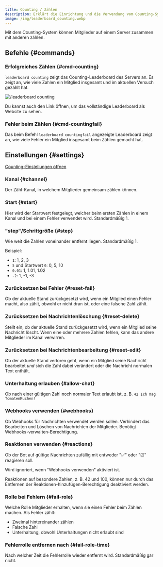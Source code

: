 ```yaml
---
title: Counting / Zählen
description: Erklärt die Einrichtung und die Verwendung vom Counting-System.
image: /img/leaderboard_counting.webp
---
```


Mit dem Counting-System können Mitglieder auf einem Server zusammen mit anderen zählen.

## Befehle {#commands}

### Erfolgreiches Zählen {#cmd-counting}

`leaderboard counting` zeigt das Counting-Leaderboard des Servers an. Es zeigt an, wie viele Zahlen ein Mitglied insgesamt und im aktuellen Versuch gezählt hat.

![/leaderboard counting](/img/leaderboard_counting.webp)

Du kannst auch den Link öffnen, um das vollständige Leaderboard als Website zu sehen.

### Fehler beim Zählen {#cmd-countingfail}

Das beim Befehl `leaderboard countingfail` angezeigte Leaderboard zeigt an, wie viele Fehler ein Mitglied insgesamt beim Zählen gemacht hat.

## Einstellungen {#settings}

[Counting-Einstellungen öffnen](https://tomatenkuchen.com/dashboard/settings#counting)

### Kanal {#channel}

Der Zähl-Kanal, in welchem Mitglieder gemeinsam zählen können.

### Start {#start}

Hier wird der Startwert festgelegt, welcher beim ersten Zählen in einem Kanal und bei einem Fehler verwendet wird. Standardmäßig 1.

### "step"/Schrittgröße {#step}

Wie weit die Zahlen voneinander entfernt liegen. Standardmäßig 1.

Beispiel:
- `1`: 1, 2, 3
- `5` und Startwert `0`: 0, 5, 10
- `0.01`: 1, 1.01, 1.02
- `-2`: 1, -1, -3

### Zurücksetzen bei Fehler {#reset-fail}

Ob der aktuelle Stand zurückgesetzt wird, wenn ein Mitglied einen Fehler macht, also zählt, obwohl er nicht dran ist, oder eine falsche Zahl zählt.

### Zurücksetzen bei Nachrichtenlöschung {#reset-delete}

Stellt ein, ob der aktuelle Stand zurückgesetzt wird, wenn ein Mitglied seine Nachricht löscht. Wenn eine oder mehrere Zahlen fehlen, kann das andere Mitglieder im Kanal verwirren.

### Zurücksetzen bei Nachrichtenbearbeitung {#reset-edit}

Ob der aktuelle Stand verloren geht, wenn ein Mitglied seine Nachricht bearbeitet *und* sich die Zahl dabei verändert oder die Nachricht normalen Text enthält.

### Unterhaltung erlauben {#allow-chat}

Ob nach einer gültigen Zahl noch normaler Text erlaubt ist, z. B. `42 Ich mag TomatenKuchen!`

### Webhooks verwenden {#webhooks}

Ob Webhooks für Nachrichten verwendet werden sollen. Verhindert das Bearbeiten und Löschen von Nachrichten der Mitglieder. Benötigt Webhooks-verwalten-Berechtigung.

### Reaktionen verwenden {#reactions}

Ob der Bot auf gültige Nachrichten zufällig mit entweder "✅" oder "☑" reagieren soll.

Wird ignoriert, wenn "Webhooks verwenden" aktiviert ist.

Reaktionen auf besondere Zahlen, z. B. 42 und 100, können nur durch das Entfernen der Reaktionen-hinzufügen-Berechtigung deaktiviert werden.

### Rolle bei Fehlern {#fail-role}

Welche Rolle Mitglieder erhalten, wenn sie einen Fehler beim Zählen machen. Als Fehler zählt:
- Zweimal hintereinander zählen
- Falsche Zahl
- Unterhaltung, obwohl Unterhaltungen nicht erlaubt sind

### Fehlerrolle entfernen nach {#fail-role-time}

Nach welcher Zeit die Fehlerrolle wieder entfernt wird. Standardmäßig gar nicht.
